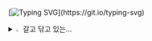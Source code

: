 [![Typing SVG](https://readme-typing-svg.demolab.com?font=Bitcount+Grid+Double&size=30&pause=1000&color=F7526F&background=FFF5E600&center=true&multiline=true&random=true&width=442&height=64&lines=Welcome+to+My+House!)](https://git.io/typing-svg)
<details>
<summary>
  <img src="https://raw.githubusercontent.com/Tarikul-Islam-Anik/Animated-Fluent-Emojis/master/Emojis/Hand%20gestures/Eyes.png" alt="Eyes" width="2%" /> 갈고 닦고 있는...
</summary>
   <br>
  
![js](https://img.shields.io/badge/JavaScript-F7DF1E?style=for-the-badge&logo=JavaScript&logoColor=white) 
![jpa-hibernate](https://img.shields.io/badge/Jpa+Hibernate-E34F26?style=for-the-badge&logo=Jpa+Hibernate&logoColor=white) 
![node.js](https://img.shields.io/badge/node.js-239120?&style=for-the-badge&logo=node.js&logoColor=white) 
![jsp](https://img.shields.io/badge/jsp-20232A?style=for-the-badge&logo=jsp&logoColor=61DAFB)  
![MySQL](https://img.shields.io/badge/mysql-%2300f.svg?style=for-the-badge&logo=mysql&logoColor=white) 
![java](https://img.shields.io/badge/Java-ED8B00?style=for-the-badge&logo=openjdk&logoColor=white)  
![Thymeleaf](https://img.shields.io/badge/Thymeleaf-14354C?style=for-the-badge&logo=Thymeleaf&logoColor=white) 
![kotlin](https://img.shields.io/badge/Kotlin-0095D5?&style=for-the-badge&logo=kotlin&logoColor=white) 
![spring](https://img.shields.io/badge/Spring-6DB33F?style=for-the-badge&logo=spring&logoColor=white) 

</details>
